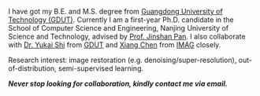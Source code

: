 
I have got my B.E. and M.S. degree from [Guangdong University of Technology (GDUT)](https://gdut.edu.cn). Currently I am a first-year Ph.D. candidate in the School of Computer Science and Engineering, Nanjing University of Science and Technology, advised by [Prof. Jinshan Pan](https://jspan.github.io/). I also collaborate with [Dr. Yukai Shi](https://ykshi.github.io) from [GDUT](https://gdut.edu.cn) and [Xiang Chen](https://cxtalk.github.io) from [IMAG](https://imag-njust.net/) closely. 

Research interest: image restoration (e.g. denoising/super-resolution), out-of-distribution, semi-supervised learning. 

***Never stop looking for collaboration, kindly contact me via email.***